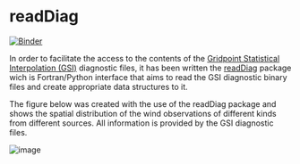# readDiag

[![Binder](https://mybinder.org/badge_logo.svg)](https://mybinder.org/v2/gh/GAD-DIMNT-CPTEC/readDiag/HEAD)

In order to facilitate the access to the contents of the [Gridpoint Statistical Interpolation (GSI)](https://dtcenter.org/community-code/gridpoint-statistical-interpolation-gsi) diagnostic files, it has been written the [readDiag](https://github.com/GAD-DIMNT-CPTEC/readDiag) package wich is Fortran/Python interface that aims to read the GSI diagnostic binary files and create appropriate data structures to it. 

The figure below was created with the use of the readDiag package and shows the spatial distribution of the wind observations of different kinds from different sources. All information is provided by the GSI diagnostic files.

![image](https://user-images.githubusercontent.com/6088258/183511751-21032794-b38c-44c0-8719-103ed1b98547.png)


